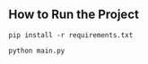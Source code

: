 ## How to Run the Project

```angular2html
pip install -r requirements.txt
```
```angular2html
python main.py
```

